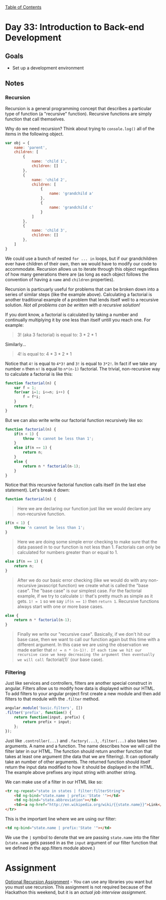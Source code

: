 [Table of Contents](/README.md)

# Day 33: Introduction to Back-end Development

## Goals
* Set up a development environment

## Notes

### Recursion
Recursion is a general programming concept that describes a particular type of function (a "recursive" function). Recursive functions are simply function that call themselves.

Why do we need recursion? Think about trying to `console.log()` all of the items in the following object.

```js
var obj = {
	name: 'parent',
	children: [
		{
			name: 'child 1',
			children: []
		},
		{
			name: 'child 2',
			children: [
				{
					name: 'grandchild a'
				},
				{
					name: 'grandchild c'
				}
			]
		},
		{
			name: 'child 3',
			children: []
		},
	]
}
```

We could use a bunch of nested `for ... in` loops, but if our grandchildren ever have children of their own, then we would have to modify our code to accommodate. Recursion allows us to iterate through this object regardless of how many generations there are (as long as each object follows the convention of having a `name` and `children` properties).

Recursion is particuarly useful for problems that can be broken down into a series of similar steps (like the example above). Calculating a factorial is another traditional example of a problem that lends itself well to a recursive solution. *Not all problems can be written with a recursive solution!*

If you dont know, a factorial is calculated by taking a number and continually multiplying it by one less than itself untill you reach one. For example:

> 3! (aka 3 factorial) is equal to:
> 3 * 2 * 1

Similarly...

> 4! is equal to:
> 4 * 3 * 2 * 1

Notice that `4!` is equal to `4*3!` and `3!` is equal to `3*2!`. In fact if we take any number `n` then `n!` is equal to `n*(n-1)` factorial. The trivial, non-recursive way to calculate a factorial is like this:

```js
function factorial(n) {
	var f = 1;
	for(var i=1; i<=n; i++) {
		f = f*i;
	}
	return f;
}
```

But we can also write write our factorial function recursively like so:

```js
function factorial(n) {
	if(n < 1) {
		throw 'n cannot be less than 1';
	}
	else if(n == 1) {
		return n;
	}
	else {
		return n * factorial(n-1);
	}
}
```

Notice that this recursive factorial function calls itself (in the last else statement). Let's break it down:

```js
function factorial(n) {
```

> Here we are declaring our function just like we would declare any non-recursive function.

```js
if(n < 1) {
	throw 'n cannot be less than 1';
}
```

> Here we are doing some simple error checking to make sure that the data passed in to our function is not less than 1. Factorials can only be calculated for numbers greater than or equal to 1.

```js
else if(n == 1) {
	return n;
}
```

> After we do our basic error checking (like we would do with any non-recursive javascript function) we create what is called the "base case". The "base case" is our simplest case. For the factorial example, if we try to calculate `1!` that's pretty much as simple as it gets. `1! = 1` so we say `if(n == 1)` then `return 1`. Recursive functions always start with one or more base cases.

```js
else {
	return n * factorial(n-1);
}
```

> Finally we write our "recursive case". Basically, if we don't hit our base case, then we want to call our function again but this time with a different argument. In this case we are using the observation we made earlier that `n! = n * (n-1)!. If each time we hit our recursive case we keep decreasing the argument then eventually we will call `factorial(1)` (our base case).

### Filtering
Just like services and controllers, filters are another special construct in angular. Filters allow us to modify how data is displayed within our HTML. To add filters to your angular project first create a new module and then add filters to that module with the `.filter` method.

```js
angular.module('basic.filters', [])
.filter('prefix', function() {
	return function(input, prefix) {
		return prefix + input;
	};
});
```

Just like `.controller(...)` and `.factory(...)`, `.filter(...)` also takes two arguments. A name and a function. The name describes how we will call the filter later in our HTML. The function should return another function that takes at least one argument (the data that we are filtering). It can optionally take an number of other arguments. The returned function should itself return the input data modified to how it should be displayed in the HTML. The example above prefixes any input string with another string.


We can make use of a filter in our HTML like so:

```html
<tr ng-repeat="state in states | filter:filterString">
	<td ng-bind="state.name | prefix:'State '"></td>
	<td ng-bind="state.abbreviation"></td>
	<td><a ng-href="http://en.wikipedia.org/wiki/{{state.name}}">Link</a></td>
</tr>
```

This is the important line where we are using our filter:

```html
<td ng-bind="state.name | prefix:'State '"></td>
```

We use the `|` symbol to denote that we are passing `state.name` into the filter (`state.name` gets passed in as the `input` argument of our filter function that we defined in the app.filters module above.)

# Assignment
[Optional Recursion Assignment](https://github.com/hugeinc/NavExercise) - You can use any libraries you want but you must use recursion. This assignment is not required because of the Hackathon this weekend, but it is an *actual job interview assignment*.